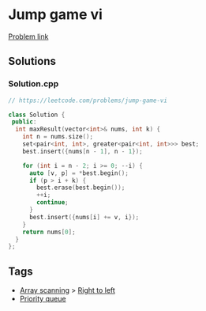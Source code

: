 # Jump game vi

[Problem link](https://leetcode.com/problems/jump-game-vi)

## Solutions


### Solution.cpp
```cpp
// https://leetcode.com/problems/jump-game-vi

class Solution {
 public:
  int maxResult(vector<int>& nums, int k) {
    int n = nums.size();
    set<pair<int, int>, greater<pair<int, int>>> best;
    best.insert({nums[n - 1], n - 1});

    for (int i = n - 2; i >= 0; --i) {
      auto [v, p] = *best.begin();
      if (p > i + k) {
        best.erase(best.begin());
        ++i;
        continue;
      }
      best.insert({nums[i] += v, i});
    }
    return nums[0];
  }
};
```
## Tags

* [Array scanning](/Collections/array-scanning.md#array-scanning) > [Right to left](/Collections/array-scanning.md#right-to-left)
* [Priority queue](/Collections/priority-queue.md#priority-queue)
